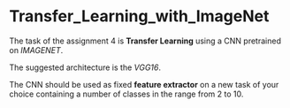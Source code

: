 # Transfer_Learning_with_ImageNet
The task of the assignment 4 is **Transfer Learning** using a CNN pretrained on *IMAGENET*.

The suggested architecture is the *VGG16*.

The CNN should be used as fixed **feature extractor** on a new task of your choice containing a number of classes in the range from 2 to 10. 
